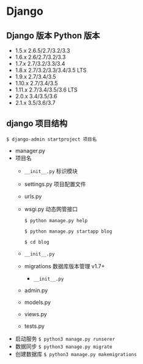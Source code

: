 # Django

## Django 版本 Python 版本

* 1.5.x         2.6.5/2.7/3.2/3.3
* 1.6.x         2.6/2.7/3.2/3.3
* 1.7.x         2.7/3.2/3.3/3.4
* 1.8.x          2.7/3.2/3.3/3.4/3.5 LTS
* 1.9.x         2.7/3.4/3.5    
* 1.10.x     2.7/3.4/3.5
* 1.11.x     2.7/3.4/3.5/3.6 LTS
* 2.0.x          3.4/3.5/3.6
* 2.1.x          3.5/3.6/3.7

## django 项目结构

`$ django-admin startproject 项目名`

* manager.py
* 项目名
  * `__init__.py` 标识模块
  * settings.py 项目配置文件
  * urls.py 
  * wsgi.py 动态网管接口

    `$ python manage.py help`

    `$ python manage.py startapp blog`

    `$ cd blog`

  * `__init__.py`
  * migrations 数据库版本管理 v1.7+
    * `__init__.py`
  * admin.py
  * models.py
  * views.py
  * tests.py
* 启动服务 `$ python3 manage.py runserer`
* 数据同步 `$ python3 manage.py migrate`
* 创建数据库 `$ python3 manage.py makemigrations`

